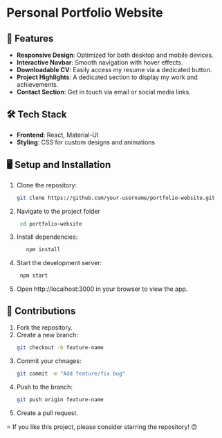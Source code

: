 # Personal Portfolio Website

## 🚀 Features
- **Responsive Design**: Optimized for both desktop and mobile devices.
- **Interactive Navbar**: Smooth navigation with hover effects.
- **Downloadable CV**: Easily access my resume via a dedicated button.
- **Project Highlights**: A dedicated section to display my work and achievements.
- **Contact Section**: Get in touch via email or social media links.

## 🛠️ Tech Stack
- **Frontend**: React, Material-UI
- **Styling**: CSS for custom designs and animations


## 🖥️ Setup and Installation
1. Clone the repository:
   ```bash
   git clone https://github.com/your-username/portfolio-website.git
   
2. Navigate to the project folder
   ```bash
    cd portfolio-website

4. Install dependencies:
   ```bash
      npm install

6. Start the development server:
   ```bash
    npm start

8. Open http://localhost:3000 in your browser to view the app.

## 🤝 Contributions

1. Fork the repository.
2. Create a new branch:
   ```bash
   git checkout -b feature-name
3. Commit your chnages:
   ```bash
   git commit -m "Add feature/fix bug"
4. Push to the branch:
   ```bash
   git push origin feature-name
5. Create a pull request.
   
   
⭐ If you like this project, please consider starring the repository! 😊

